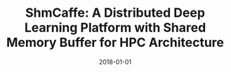 ---
title: "ShmCaffe: A Distributed Deep Learning Platform with Shared Memory Buffer for HPC Architecture"
collection: publications
permalink: /publication/2018-01-01-ShmCaffe-A-Distributed-Deep-Learning-Platform-with-Shared-Memory-Buffer-for-HPC-Architecture
date: 2018-01-01
venue: 'In the proceedings of 38th IEEE International Conference on Distributed Computing Systems, ICDCS 2018, Vienna, Austria, July 2-6, 2018'
paperurl: 'https://doi.org/10.1109/ICDCS.2018.00111'
citation: ' Shin-Young Ahn,  Joongheon Kim,  Eunji Lim,  Wan Choi,  David Mohaisen,  Sungwon Kang, &quot;ShmCaffe: A Distributed Deep Learning Platform with Shared Memory Buffer for HPC Architecture.&quot; In the proceedings of 38th IEEE International Conference on Distributed Computing Systems, ICDCS 2018, Vienna, Austria, 2018.'
---